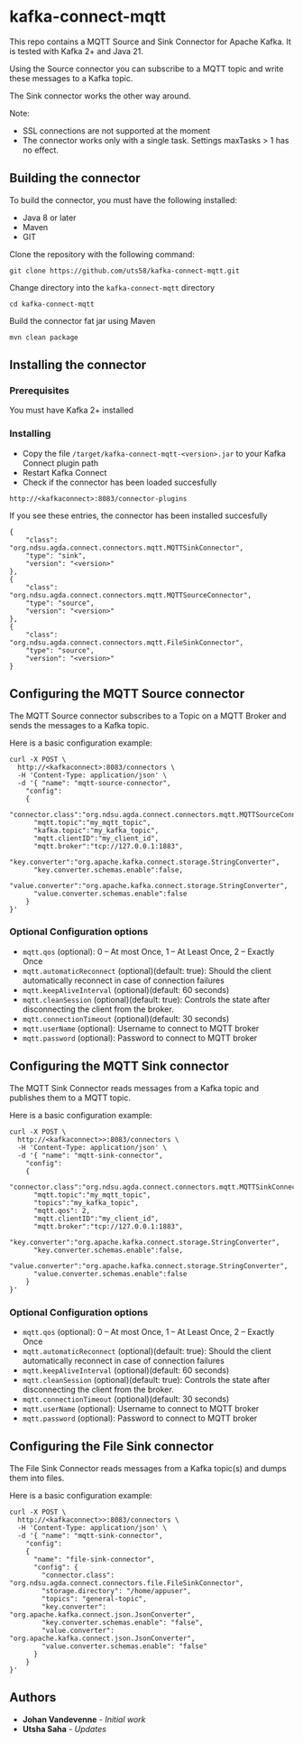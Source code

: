 # kafka-connect-mqtt

This repo contains a MQTT Source and Sink Connector for Apache Kafka. It is tested with Kafka 2+ and Java 21.

Using the Source connector you can subscribe to a MQTT topic and write these messages to a Kafka topic.

The Sink connector works the other way around.

Note: 
* SSL connections are not supported at the moment
* The connector works only with a single task. Settings maxTasks > 1 has no effect.

## Building the connector

To build the connector, you must have the following installed:

* Java 8 or later
* Maven
* GIT

Clone the repository with the following command:
```
git clone https://github.com/uts58/kafka-connect-mqtt.git
```
Change directory into the `kafka-connect-mqtt` directory
```
cd kafka-connect-mqtt
```
Build the connector fat jar using Maven
```
mvn clean package
```
## Installing the connector

### Prerequisites

You must have Kafka 2+ installed


### Installing

* Copy the file `/target/kafka-connect-mqtt-<version>.jar` to your Kafka Connect plugin path
* Restart Kafka Connect
* Check if the connector has been loaded succesfully

```
http://<kafkaconnect>:8083/connector-plugins
```
If you see these entries, the connector has been installed succesfully

```
{
    "class": "org.ndsu.agda.connect.connectors.mqtt.MQTTSinkConnector",
    "type": "sink",
    "version": "<version>"
},
{
    "class": "org.ndsu.agda.connect.connectors.mqtt.MQTTSourceConnector",
    "type": "source",
    "version": "<version>"
},
{
    "class": "org.ndsu.agda.connect.connectors.mqtt.FileSinkConnector",
    "type": "source",
    "version": "<version>"
}
```

## Configuring the MQTT Source connector

The MQTT Source connector subscribes to a Topic on a MQTT Broker and sends the messages to a Kafka topic.

Here is a basic configuration example:
```
curl -X POST \
  http://<kafkaconnect>:8083/connectors \
  -H 'Content-Type: application/json' \
  -d '{ "name": "mqtt-source-connector",
    "config":
    {
      "connector.class":"org.ndsu.agda.connect.connectors.mqtt.MQTTSourceConnector",
      "mqtt.topic":"my_mqtt_topic",
      "kafka.topic":"my_kafka_topic",
      "mqtt.clientID":"my_client_id",
      "mqtt.broker":"tcp://127.0.0.1:1883",
      "key.converter":"org.apache.kafka.connect.storage.StringConverter",
      "key.converter.schemas.enable":false,
      "value.converter":"org.apache.kafka.connect.storage.StringConverter",
      "value.converter.schemas.enable":false
    }
}'
```
### Optional Configuration options
* `mqtt.qos` (optional): 0 – At most Once, 1 – At Least Once, 2 – Exactly Once
* `mqtt.automaticReconnect` (optional)(default: true): Should the client automatically reconnect in case of connection failures
* `mqtt.keepAliveInterval` (optional)(default: 60 seconds)
* `mqtt.cleanSession` (optional)(default: true): Controls the state after disconnecting the client from the broker.
* `mqtt.connectionTimeout` (optional)(default: 30 seconds)
* `mqtt.userName` (optional): Username to connect to MQTT broker
* `mqtt.password` (optional): Password to connect to MQTT broker

## Configuring the MQTT Sink connector

The MQTT Sink Connector reads messages from a Kafka topic and publishes them to a MQTT topic.

Here is a basic configuration example:
```
curl -X POST \
  http://<kafkaconnect>>:8083/connectors \
  -H 'Content-Type: application/json' \
  -d '{ "name": "mqtt-sink-connector",
    "config":
    {
      "connector.class":"org.ndsu.agda.connect.connectors.mqtt.MQTTSinkConnector",
      "mqtt.topic":"my_mqtt_topic",
      "topics":"my_kafka_topic",
      "mqtt.qos": 2,
      "mqtt.clientID":"my_client_id",
      "mqtt.broker":"tcp://127.0.0.1:1883",
      "key.converter":"org.apache.kafka.connect.storage.StringConverter",
      "key.converter.schemas.enable":false,
      "value.converter":"org.apache.kafka.connect.storage.StringConverter",
      "value.converter.schemas.enable":false
    }
}'
```

### Optional Configuration options
* `mqtt.qos` (optional): 0 – At most Once, 1 – At Least Once, 2 – Exactly Once
* `mqtt.automaticReconnect` (optional)(default: true): Should the client automatically reconnect in case of connection failures
* `mqtt.keepAliveInterval` (optional)(default: 60 seconds)
* `mqtt.cleanSession` (optional)(default: true): Controls the state after disconnecting the client from the broker.
* `mqtt.connectionTimeout` (optional)(default: 30 seconds)
* `mqtt.userName` (optional): Username to connect to MQTT broker
* `mqtt.password` (optional): Password to connect to MQTT broker


## Configuring the File Sink connector

The File Sink Connector reads messages from a Kafka topic(s) and dumps them into files.

Here is a basic configuration example:
```
curl -X POST \
  http://<kafkaconnect>>:8083/connectors \
  -H 'Content-Type: application/json' \
  -d '{ "name": "mqtt-sink-connector",
    "config":
    {
      "name": "file-sink-connector",
      "config": {
        "connector.class": "org.ndsu.agda.connect.connectors.file.FileSinkConnector",
        "storage.directory": "/home/appuser",
        "topics": "general-topic",
        "key.converter": "org.apache.kafka.connect.json.JsonConverter",
        "key.converter.schemas.enable": "false",
        "value.converter": "org.apache.kafka.connect.json.JsonConverter",
        "value.converter.schemas.enable": "false"
      }
    }
}'
```

## Authors

* **Johan Vandevenne** - *Initial work* 
* **Utsha Saha** - *Updates*
